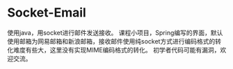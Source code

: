 # Socket-Email
使用java，用socket进行邮件发送接收。
课程小项目，Spring编写的界面，默认使用邮箱为网易邮箱和新浪邮箱，接收邮件使用纯socket方式进行编码格式的转化难度有些大，这里没有实现MIME编码格式的转化。
初学者代码可能有漏洞，欢迎交流。
